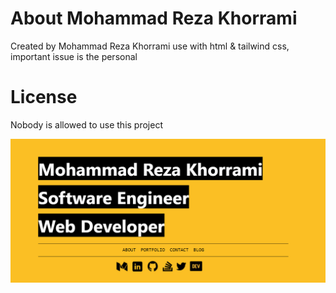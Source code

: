 # About Mohammad Reza Khorrami
Created by Mohammad Reza Khorrami use with html & tailwind css, important issue is the personal
# License
Nobody is allowed to use this project


[![mohammadreza khorrami](https://github.com/mohammad2174/mohammad2174.github.io/blob/master/image/IMG-2022-01-29-10_08_55.png "mohammad2174.github.io")](https://mohammad2174.github.io/)
